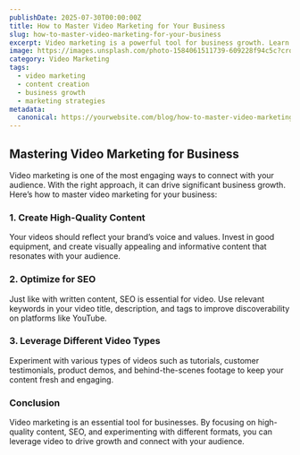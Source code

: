 ```yaml
---
publishDate: 2025-07-30T00:00:00Z
title: How to Master Video Marketing for Your Business
slug: how-to-master-video-marketing-for-your-business
excerpt: Video marketing is a powerful tool for business growth. Learn how to create and optimize video content to engage your audience and boost your business.
image: https://images.unsplash.com/photo-1584061511739-609228f94c5c?crop=entropy&cs=tinysrgb&fit=max&ixid=MnwzNjQzOXwwfDF8c2VhcmNofDkzfHxiYXNlZCBpbi12aWRlby1tYXJrZXRpbmd8ZW58MHx8fDE2NzYzNzYzODM&ixlib=rb-1.2.1&q=80&w=1080
category: Video Marketing
tags:
  - video marketing
  - content creation
  - business growth
  - marketing strategies
metadata:
  canonical: https://yourwebsite.com/blog/how-to-master-video-marketing-for-your-business
---
```


## Mastering Video Marketing for Business

Video marketing is one of the most engaging ways to connect with your audience. With the right approach, it can drive significant business growth. Here’s how to master video marketing for your business:

### 1. **Create High-Quality Content**
Your videos should reflect your brand’s voice and values. Invest in good equipment, and create visually appealing and informative content that resonates with your audience.

### 2. **Optimize for SEO**
Just like with written content, SEO is essential for video. Use relevant keywords in your video title, description, and tags to improve discoverability on platforms like YouTube.

### 3. **Leverage Different Video Types**
Experiment with various types of videos such as tutorials, customer testimonials, product demos, and behind-the-scenes footage to keep your content fresh and engaging.

### Conclusion
Video marketing is an essential tool for businesses. By focusing on high-quality content, SEO, and experimenting with different formats, you can leverage video to drive growth and connect with your audience.
